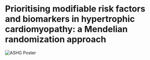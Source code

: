 # Prioritising modifiable risk factors and biomarkers in hypertrophic cardiomyopathy: a Mendelian randomization approach
![ASHG Poster](https://github.com/JonChan0/MultiPheno_HCM_MR/blob/main/docs/ASHG_Poster.png)